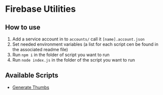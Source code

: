 # Firebase Utilities

## How to use

1. Add a service account in to `accounts/` call it `[name].account.json`
2. Set needed environment variables (a list for each script cen be found in the associated readme file) 
3. Run `npm i` in the folder of script you want to run
4. Run `node index.js` in the folder of the script you want to run 

## Available Scripts

- [Generate Thumbs](#generate-thumbs)
